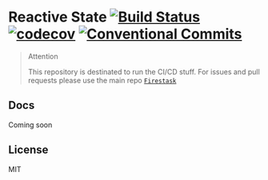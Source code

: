 # Reactive State [![Build Status](https://travis-ci.org/Reactive/state.svg?branch=master)](https://travis-ci.org/Reactive/state) [![codecov](https://codecov.io/gh/Reactive/state/branch/master/graph/badge.svg)](https://codecov.io/gh/Reactive/state) [![Conventional Commits](https://img.shields.io/badge/commitizen-friendly-brightgreen.svg)](https://conventionalcommits.org)

> Attention
>
> This repository is destinated to run the CI/CD stuff. For issues and pull requests please use the main repo [`Firestask`](https://github.com/stewwan/reactive)

## Docs

Coming soon

## License

MIT
